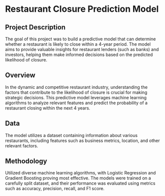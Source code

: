 # Restaurant Closure Prediction Model

## Project Description

The goal of this project was to build a predictive model that can determine whether a restaurant is likely to close within a 4-year period. The model aims to provide valuable insights for restaurant lenders (such as banks) and investors, helping them make informed decisions based on the predicted likelihood of closure.

## Overview

In the dynamic and competitive restaurant industry, understanding the factors that contribute to the likelihood of closure is crucial for making strategic decisions. This predictive model leverages machine learning algorithms to analyze relevant features and predict the probability of a restaurant closing within the next 4 years.

## Data

The model utilizes a dataset containing information about various restaurants, including features such as business metrics, location, and other relevant factors.

## Methodology

Utilized diverse machine learning algorithms, with Logistic Regression and Gradient Boosting proving most effective. The models were trained on a carefully split dataset, and their performance was evaluated using metrics such as accuracy, precision, recall, and F1 score.



